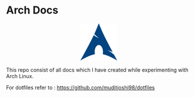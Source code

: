# Arch Docs

<p align=center><img src="arch.png" width=20%/></p>

This repo consist of all docs which I have created while experimenting with Arch Linux.

For dotfiles refer to : https://github.com/muditjoshi98/dotfiles
